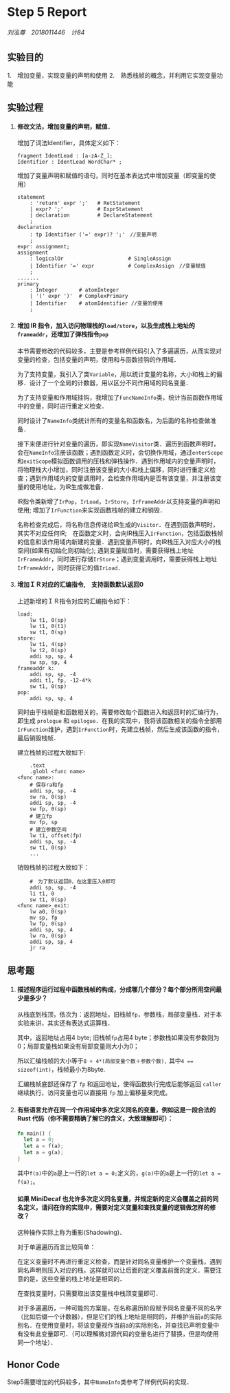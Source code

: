 # Step 5 Report

###### 刘泓尊　2018011446　计84

## 实验目的

1.　增加变量，实现变量的声明和使用
2.　熟悉栈帧的概念，并利用它实现变量功能

## 实验过程

 1. #### 修改文法，增加变量的声明，赋值．

    增加了词法Identifier，具体定义如下：

    ```antlr4
    fragment IdentLead : [a-zA-Z_];
    Identifier : IdentLead WordChar* ;
    ```

    增加了变量声明和赋值的语句，同时在基本表达式中增加变量（即变量的使用）

    ```antlr4
    statement
        : 'return' expr ';'   # RetStatement
        | expr? ';'           # ExprStatement
        | declaration         # DeclareStatement
        ;
    declaration
        : tp Identifier ('=' expr)? ';'　//变量声明
        ;
    expr: assignment;
    assignment
        : logicalOr                     # SingleAssign
        | Identifier '=' expr           # ComplexAssign　//变量赋值
        ;
    .......
    primary
        : Integer       # atomInteger
        | '(' expr ')'  # ComplexPrimary
        | Identifier    # atomIdentifier //变量的使用
        ;
    ```

    

 2. #### 增加 IR 指令，加入访问物理栈的`load/store`，以及生成栈上地址的`frameaddr`，还增加了弹栈指令`pop`

    本节需要修改的代码较多，主要是参考样例代码引入了多遍遍历，从而实现对变量的检查，包括变量的声明，使用和与函数挂钩的作用域．

    为了支持变量，我引入了类`Variable`，用以统计变量的名称，大小和栈上的偏移．设计了一个全局的计数器，用以区分不同作用域的同名变量．

    为了支持变量和作用域挂钩，我增加了`FuncNameInfo`类，统计当前函数作用域中的变量，同时进行重定义检查．

    同时设计了`NameInfo`类统计所有的变量名和函数名，为后面的名称检查做准备．

    接下来便进行针对变量的遍历，即实现`NameVisitor`类．遍历到函数声明时，会在`NameInfo`注册该函数；遇到函数定义时，会切换作用域，通过`enterScope`和`exitScope`模拟函数调用的压栈和弹栈操作．遇到作用域内的变量声明时，将物理栈大小增加，同时注册该变量的大小和栈上偏移，同时进行重定义检查；遇到作用域内的变量调用时，会检查作用域内是否有该变量，并注册该变量的使用地址，为IR生成做准备．

    IR指令类新增了`IrPop`，`IrLoad`，`IrStore`，`IrFrameAddr`以支持变量的声明和使用; 增加了`IrFunction`来实现函数栈帧的建立和销毁．

    名称检查完成后，将名称信息传递给IR生成的`Visitor`．在遇到函数声明时，其实不对应任何IR;　在函数定义时，会向IR栈压入`IrFunction`，包括函数栈帧的信息和该作用域内新建的变量．遇到变量声明时，向IR栈压入对应大小的栈空间(如果有初始化则初始化); 遇到变量赋值时，需要获得栈上地址`IrFrameAddr`，同时进行存储`IrStore`；遇到变量调用时，需要获得栈上地址`IrFrameAddr`，同时获得它的值`IrLoad`．

 3. #### 增加ＩＲ对应的汇编指令,　支持函数默认返回0

    上述新增的ＩＲ指令对应的汇编指令如下：

    ```assembly
    load:
    	lw t1, 0(sp)
    	lw t1, 0(t1)
    	sw t1, 0(sp)
    store:
    	lw t1, 4(sp)
    	lw t2, 0(sp)
    	addi sp, sp, 4
    	sw sp, sp, 4
    frameaddr k:
    	addi sp, sp, -4
    	addi t1, fp, -12-4*k
    	sw t1, 0(sp)
    pop:
    	addi sp, sp, 4
    ```

    同时由于栈帧是和函数相关的，需要修改每个函数进入和返回时的汇编行为，即生成 `prologue` 和 `epilogue`．在我的实现中，我将该函数相关的指令全部用`IrFunction`维护，遇到`IrFunction`时，先建立栈帧，然后生成该函数的指令，最后销毁栈帧．

    建立栈帧的过程大致如下:

    ```assembly
    	.text
    	.globl <func name>
    <func name>:
    	# 保存ra和fp
    	addi sp, sp, -4
    	sw ra, 0(sp)
    	addi sp, sp, -4
    	sw fp, 0(sp)
    	# 建立fp
    	mv fp, sp
    	# 建立参数空间
    	lw t1, offset(fp)
    	addi sp, sp, -4
    	sw t1, 0(sp)
    	...
    ```

    销毁栈帧的过程大致如下：

    ```assembly
    	#　为了默认返回0，在这里压入0即可
    	addi sp, sp, -4
    	li t1, 0
    	sw t1, 0(sp)
    <func name>_exit:
    	lw a0, 0(sp)
    	mv sp, fp
    	lw fp, 0(sp)
    	addi sp, sp, 4
    	lw ra, 0(sp)
    	addi sp, sp, 4
    	jr ra
    ```

## 思考题

 1. #### 描述程序运行过程中函数栈帧的构成，分成哪几个部分？每个部分所用空间最少是多少？

    从栈底到栈顶，依次为：返回地址，旧栈帧`fp`，参数栈，局部变量栈．对于本实验来讲，其实还有表达式运算栈．

    其中，返回地址占用4 byte; 旧栈帧`fp`占用4 byte；参数栈如果没有参数则为0；局部变量栈如果没有局部变量则大小为0；

    所以汇编栈帧的大小等于`8 + 4*(局部变量个数＋参数个数),` 其中`4 == sizeof(int)`，栈帧最小为8byte.

    汇编栈帧底部还保存了 `fp` 和返回地址，使得函数执行完成后能够返回 `caller` 继续执行，访问变量也可以直接用 `fp` 加上偏移量来完成。 

 2. #### 有些语言允许在同一个作用域中多次定义同名的变量，例如这是一段合法的 Rust 代码（你不需要精确了解它的含义，大致理解即可）：

    ```rust
    fn main() {
      let a = 0;
      let a = f(a);
      let a = g(a);
    }
    ```

    其中`f(a)`中的`a`是上一行的`let a = 0;`定义的，`g(a)`中的`a`是上一行的`let a = f(a);`。

    #### 如果 MiniDecaf 也允许多次定义同名变量，并规定新的定义会覆盖之前的同名定义，请问在你的实现中，需要对定义变量和查找变量的逻辑做怎样的修改？

    这种操作实际上称为重影(Shadowing)．

    对于单遍遍历而言比较简单：

    在定义变量时不再进行重定义检查，而是针对同名变量维护一个变量栈，遇到同名声明则压入对应的栈，这样就可以让后面的定义覆盖前面的定义．需要注意的是，这些变量的栈上地址是相同的．

    在查找变量时，只需要取出该变量栈中栈顶变量即可．

    对于多遍遍历，一种可能的方案是，在名称遍历阶段赋予同名变量不同的名字（比如后缀一个计数器），但是它们的栈上地址是相同的，并维护当前`a`的实际别名．在使用变量时，将该变量视作当前a的实际别名，并查找已声明变量中有没有此变量即可．（可以理解微对源代码的变量名进行了替换，但是均使用同一个地址）．

## Honor Code

​	Step5需要增加的代码较多，其中`NameInfo`类参考了样例代码的实现．